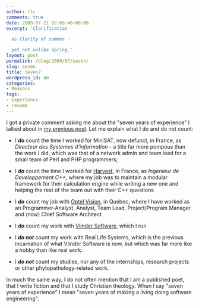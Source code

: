 ```yaml
---
author: rlc
comments: true
date: 2009-07-21 02:03:46+00:00
excerpt: 'Clarification

  as clarity of summer -

  yet not unlike spring.'
layout: post
permalink: /blog/2009/07/seven/
slug: seven
title: Seven?
wordpress_id: 40
categories:
- Reasons
tags:
- experience
- resume
---
```


I got a private comment asking me about the "seven years of experience" I talked about in [my previous post](/blog/2009/07/how-to-become-an-expert/). Let me explain what I do and do not count:



	
  * I _**do**_ count the time I worked for MiniSAT, now defunct, in France, as _Directeur des Systemes d'information_ - a title far more pompous than the work I did, which was that of a network admin and team lead for a small team of Perl and PHP programmers;

	
  * I _**do**_ count the time I worked for [Harvest](http://harvest.fr), in France, as _Ingenieur de Developpement C++_, where my job was to maintain a modular framework for their calculation engine while writing a new one and helping the rest of the team out with their C++ questions

	
  * I **_do_** count my job with [Optel Vision](http://optelvision.com), in Quebec, where I have worked as an Programmer-Analyst, Analyst, Team Lead, Project/Program Manager and (now) Chief Software Architect

	
  * I _**do**_ count my work with [Vlinder Software](http://vlinder.ca), which I run

	
  * I _**do not**_ count my work with Real Life Systems, which is the previous incarnation of what Vlinder Software is now, but which was far more like a hobby than like real work.

	
  * I _**do not**_ count my studies, nor any of the internships, research projects or other phytopathology-related work.


In much the same way, I do not often mention that I am a published poet, that I write fiction and that I study Christian theology. When I say "seven years of experience" I mean "seven years of making a living doing software engineering".
